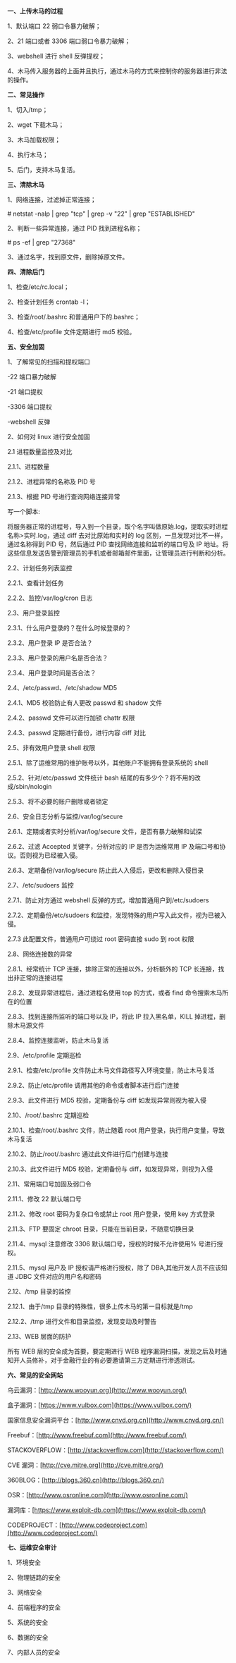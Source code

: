 **一、上传木马的过程**

1、默认端口 22 弱口令暴力破解；

2、21 端口或者 3306 端口弱口令暴力破解；

3、webshell 进行 shell 反弹提权；

4、木马传入服务器的上面并且执行，通过木马的方式来控制你的服务器进行非法的操作。

**二、常见操作**

1、切入/tmp；

2、wget 下载木马；

3、木马加载权限；

4、执行木马；

5、后门，支持木马复活。

**三、清除木马**

1、网络连接，过滤掉正常连接；

\# netstat -nalp | grep "tcp" | grep -v "22" | grep "ESTABLISHED"

2、判断一些异常连接，通过 PID 找到进程名称；

\# ps -ef | grep "27368"

3、通过名字，找到原文件，删除掉原文件。

**四、清除后门**

1、检查/etc/rc.local；

2、检查计划任务 crontab -l；

3、检查/root/.bashrc 和普通用户下的.bashrc；

4、检查/etc/profile 文件定期进行 md5 校验。

**五、安全加固**

1、了解常见的扫描和提权端口

 -22 端口暴力破解

 -21 端口提权

 -3306 端口提权

 -webshell 反弹

2、如何对 linux 进行安全加固

 2.1 进程数量监控及对比

  2.1.1、进程数量

  2.1.2、进程异常的名称及 PID 号

2.1.3、根据 PID 号进行查询网络连接异常

写一个脚本:

将服务器正常的进程号，导入到一个目录，取个名字叫做原始.log，提取实时进程名称>实时.log，通过 diff 去对比原始和实时的 log 区别，一旦发现对比不一样，通过名称得到 PID 号，然后通过 PID 查找网络连接和监听的端口号及 IP 地址。将这些信息发送告警到管理员的手机或者邮箱邮件里面，让管理员进行判断和分析。

 2.2、计划任务列表监控

2.2.1、查看计划任务

2.2.2、监控/var/log/cron 日志

 2.3、用户登录监控

2.3.1、什么用户登录的？在什么时候登录的？

2.3.2、用户登录 IP 是否合法？

2.3.3、用户登录的用户名是否合法？

2.3.4、用户登录时间是否合法？

 2.4、/etc/passwd、/etc/shadow MD5

2.4.1、MD5 校验防止有人更改 passwd 和 shadow 文件

2.4.2、passwd 文件可以进行加锁 chattr 权限

2.4.3、passwd 定期进行备份，进行内容 diff 对比

 2.5、非有效用户登录 shell 权限

2.5.1、除了运维常用的维护账号以外，其他账户不能拥有登录系统的 shell

2.5.2、针对/etc/passwd 文件统计 bash 结尾的有多少个？将不用的改成/sbin/nologin

2.5.3、将不必要的账户删除或者锁定

 2.6、安全日志分析与监控/var/log/secure

2.6.1、定期或者实时分析/var/log/secure 文件，是否有暴力破解和试探

2.6.2、过滤 Accepted 关键字，分析对应的 IP 是否为运维常用 IP 及端口号和协议。否则视为已经被入侵。

2.6.3、定期备份/var/log/secure 防止此人入侵后，更改和删除入侵目录

 2.7、/etc/sudoers 监控

2.7.1、防止对方通过 webshell 反弹的方式，增加普通用户到/etc/sudoers

2.7.2、定期备份/etc/sudoers 和监控，发现特殊的用户写入此文件，视为已被入侵。

2.7.3 此配置文件，普通用户可绕过 root 密码直接 sudo 到 root 权限

 2.8、网络连接数的异常

2.8.1、经常统计 TCP 连接，排除正常的连接以外，分析额外的 TCP 长连接，找出非正常的连接进程

2.8.2、发现异常进程后，通过进程名使用 top 的方式，或者 find 命令搜索木马所在的位置

2.8.3、找到连接所监听的端口号以及 IP，将此 IP 拉入黑名单，KILL 掉进程，删除木马源文件

2.8.4、监控连接监听，防止木马复活

 2.9、/etc/profile 定期巡检

2.9.1、检查/etc/profile 文件防止木马文件路径写入环境变量，防止木马复活

2.9.2、防止/etc/profile 调用其他的命令或者脚本进行后门连接

2.9.3、此文件进行 MD5 校验，定期备份与 diff 如发现异常则视为被入侵

 2.10、/root/.bashrc 定期巡检

2.10.1、检查/root/.bashrc 文件，防止随着 root 用户登录，执行用户变量，导致木马复活

2.10.2、防止/root/.bashrc 通过此文件进行后门创建与连接

2.10.3、此文件进行 MD5 校验，定期备份与 diff，如发现异常，则视为入侵

 2.11、常用端口号加固及弱口令

2.11.1、修改 22 默认端口号

2.11.2、修改 root 密码为复杂口令或禁止 root 用户登录，使用 key 方式登录

2.11.3、FTP 要固定 chroot 目录，只能在当前目录，不随意切换目录

2.11.4、mysql 注意修改 3306 默认端口号，授权的时候不允许使用% 号进行授权。

2.11.5、mysql 用户及 IP 授权请严格进行授权，除了 DBA,其他开发人员不应该知道 JDBC 文件对应的用户名和密码

 2.12、/tmp 目录的监控

2.12.1、由于/tmp 目录的特殊性，很多上传木马的第一目标就是/tmp

2.12.2、/tmp 进行文件和目录监控，发现变动及时警告

 2.13、WEB 层面的防护

  所有 WEB 层的安全成为首要，要定期进行 WEB 程序漏洞扫描，发现之后及时通知开人员修补，对于金融行业的有必要邀请第三方定期进行渗透测试。

**六、常见的安全网站**

乌云漏洞：[http://www.wooyun.org](http://www.wooyun.org/)

盒子漏洞：[https://www.vulbox.com](https://www.vulbox.com/)

国家信息安全漏洞平台：[http://www.cnvd.org.cn](http://www.cnvd.org.cn/)

Freebuf：[http://www.freebuf.com](http://www.freebuf.com/)

STACKOVERFLOW：[http://stackoverflow.com](http://stackoverflow.com/)

CVE 漏洞：[http://cve.mitre.org](http://cve.mitre.org/)

360BLOG：[http://blogs.360.cn](http://blogs.360.cn/)

OSR：[http://www.osronline.com](http://www.osronline.com/)

漏洞库：[https://www.exploit-db.com](https://www.exploit-db.com/)

CODEPROJECT：[http://www.codeproject.com](http://www.codeproject.com/)

**七、运维安全审计**

1、环境安全

2、物理链路的安全

3、网络安全

4、前端程序的安全

5、系统的安全

6、数据的安全

7、内部人员的安全
